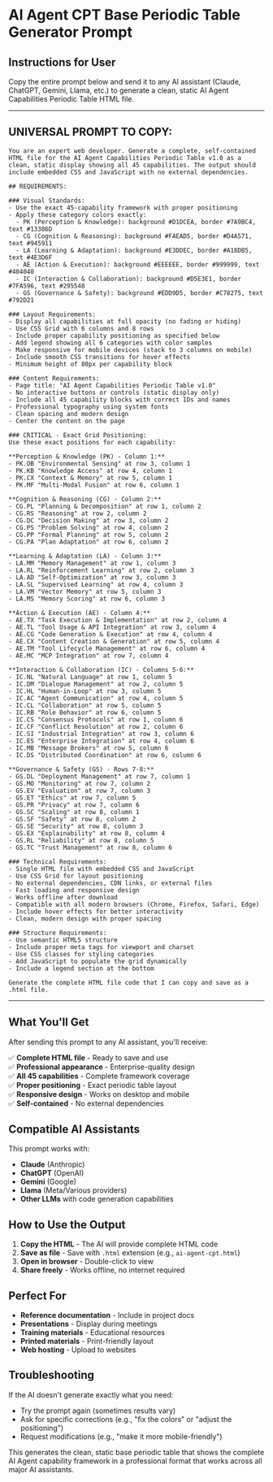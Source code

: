 # AI Agent CPT Base Periodic Table Generator Prompt

## Instructions for User

Copy the entire prompt below and send it to any AI assistant (Claude, ChatGPT, Gemini, Llama, etc.) to generate a clean, static AI Agent Capabilities Periodic Table HTML file.

---

## UNIVERSAL PROMPT TO COPY:

```
You are an expert web developer. Generate a complete, self-contained HTML file for the AI Agent Capabilities Periodic Table v1.0 as a clean, static display showing all 45 capabilities. The output should include embedded CSS and JavaScript with no external dependencies.

## REQUIREMENTS:

### Visual Standards:
- Use the exact 45-capability framework with proper positioning
- Apply these category colors exactly:
  - PK (Perception & Knowledge): background #D1DCEA, border #7A9BC4, text #13386D
  - CG (Cognition & Reasoning): background #FAEAD5, border #D4A571, text #945911  
  - LA (Learning & Adaptation): background #E3DDEC, border #A18DB5, text #4E3D6F
  - AE (Action & Execution): background #EEEEEE, border #999999, text #404040
  - IC (Interaction & Collaboration): background #D5E3E1, border #7FA596, text #295548
  - GS (Governance & Safety): background #EDD9D5, border #C78275, text #792D21

### Layout Requirements:
- Display all capabilities at full opacity (no fading or hiding)
- Use CSS Grid with 6 columns and 8 rows
- Include proper capability positioning as specified below
- Add legend showing all 6 categories with color samples
- Make responsive for mobile devices (stack to 3 columns on mobile)
- Include smooth CSS transitions for hover effects
- Minimum height of 80px per capability block

### Content Requirements:
- Page title: "AI Agent Capabilities Periodic Table v1.0"
- No interactive buttons or controls (static display only)
- Include all 45 capability blocks with correct IDs and names
- Professional typography using system fonts
- Clean spacing and modern design
- Center the content on the page

### CRITICAL - Exact Grid Positioning:
Use these exact positions for each capability:

**Perception & Knowledge (PK) - Column 1:**
- PK.OB "Environmental Sensing" at row 3, column 1
- PK.KB "Knowledge Access" at row 4, column 1
- PK.CX "Context & Memory" at row 5, column 1
- PK.MF "Multi-Modal Fusion" at row 6, column 1

**Cognition & Reasoning (CG) - Column 2:**
- CG.PL "Planning & Decomposition" at row 1, column 2
- CG.RS "Reasoning" at row 2, column 2
- CG.DC "Decision Making" at row 3, column 2
- CG.PS "Problem Solving" at row 4, column 2
- CG.PP "Formal Planning" at row 5, column 2
- CG.PA "Plan Adaptation" at row 6, column 2

**Learning & Adaptation (LA) - Column 3:**
- LA.MM "Memory Management" at row 1, column 3
- LA.RL "Reinforcement Learning" at row 2, column 3
- LA.AD "Self-Optimization" at row 3, column 3
- LA.SL "Supervised Learning" at row 4, column 3
- LA.VM "Vector Memory" at row 5, column 3
- LA.MS "Memory Scoring" at row 6, column 3

**Action & Execution (AE) - Column 4:**
- AE.TX "Task Execution & Implementation" at row 2, column 4
- AE.TL "Tool Usage & API Integration" at row 3, column 4
- AE.CG "Code Generation & Execution" at row 4, column 4
- AE.CX "Content Creation & Generation" at row 5, column 4
- AE.TM "Tool Lifecycle Management" at row 6, column 4
- AE.MC "MCP Integration" at row 7, column 4

**Interaction & Collaboration (IC) - Columns 5-6:**
- IC.NL "Natural Language" at row 1, column 5
- IC.DM "Dialogue Management" at row 2, column 5
- IC.HL "Human-in-Loop" at row 3, column 5
- IC.AC "Agent Communication" at row 4, column 5
- IC.CL "Collaboration" at row 5, column 5
- IC.RB "Role Behavior" at row 6, column 5
- IC.CS "Consensus Protocols" at row 1, column 6
- IC.CF "Conflict Resolution" at row 2, column 6
- IC.SI "Industrial Integration" at row 3, column 6
- IC.ES "Enterprise Integration" at row 4, column 6
- IC.MB "Message Brokers" at row 5, column 6
- IC.DS "Distributed Coordination" at row 6, column 6

**Governance & Safety (GS) - Rows 7-8:**
- GS.DL "Deployment Management" at row 7, column 1
- GS.MO "Monitoring" at row 7, column 2
- GS.EV "Evaluation" at row 7, column 3
- GS.ET "Ethics" at row 7, column 5
- GS.PR "Privacy" at row 7, column 6
- GS.SC "Scaling" at row 8, column 1
- GS.SF "Safety" at row 8, column 2
- GS.SE "Security" at row 8, column 3
- GS.EX "Explainability" at row 8, column 4
- GS.RL "Reliability" at row 8, column 5
- GS.TC "Trust Management" at row 8, column 6

### Technical Requirements:
- Single HTML file with embedded CSS and JavaScript
- Use CSS Grid for layout positioning
- No external dependencies, CDN links, or external files
- Fast loading and responsive design
- Works offline after download
- Compatible with all modern browsers (Chrome, Firefox, Safari, Edge)
- Include hover effects for better interactivity
- Clean, modern design with proper spacing

### Structure Requirements:
- Use semantic HTML5 structure
- Include proper meta tags for viewport and charset
- Use CSS classes for styling categories
- Add JavaScript to populate the grid dynamically
- Include a legend section at the bottom

Generate the complete HTML file code that I can copy and save as a .html file.
```

---

## What You'll Get

After sending this prompt to any AI assistant, you'll receive:

✅ **Complete HTML file** - Ready to save and use  
✅ **Professional appearance** - Enterprise-quality design  
✅ **All 45 capabilities** - Complete framework coverage  
✅ **Proper positioning** - Exact periodic table layout  
✅ **Responsive design** - Works on desktop and mobile  
✅ **Self-contained** - No external dependencies  

## Compatible AI Assistants

This prompt works with:
- **Claude** (Anthropic)
- **ChatGPT** (OpenAI)
- **Gemini** (Google)
- **Llama** (Meta/Various providers)
- **Other LLMs** with code generation capabilities

## How to Use the Output

1. **Copy the HTML** - The AI will provide complete HTML code
2. **Save as file** - Save with `.html` extension (e.g., `ai-agent-cpt.html`)
3. **Open in browser** - Double-click to view
4. **Share freely** - Works offline, no internet required

## Perfect For

- **Reference documentation** - Include in project docs
- **Presentations** - Display during meetings
- **Training materials** - Educational resources
- **Printed materials** - Print-friendly layout
- **Web hosting** - Upload to websites

## Troubleshooting

If the AI doesn't generate exactly what you need:
- Try the prompt again (sometimes results vary)
- Ask for specific corrections (e.g., "fix the colors" or "adjust the positioning")
- Request modifications (e.g., "make it more mobile-friendly")

This generates the clean, static base periodic table that shows the complete AI Agent capability framework in a professional format that works across all major AI assistants.